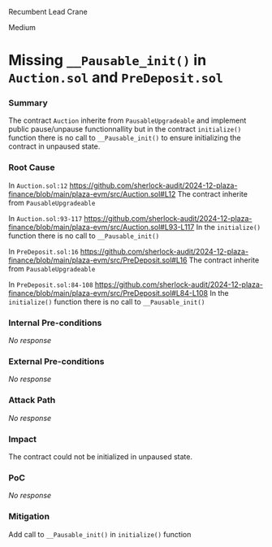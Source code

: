 Recumbent Lead Crane

Medium

# Missing `__Pausable_init()` in `Auction.sol` and `PreDeposit.sol`

### Summary

The contract `Auction` inherite from `PausableUpgradeable`  and implement public pause/unpause functionnallity but in the contract `initialize()` function there is no call to `__Pausable_init()` to ensure initializing the contract in unpaused state.

### Root Cause

In `Auction.sol:12`
https://github.com/sherlock-audit/2024-12-plaza-finance/blob/main/plaza-evm/src/Auction.sol#L12
The contract inherite from `PausableUpgradeable`

In `Auction.sol:93-117`
https://github.com/sherlock-audit/2024-12-plaza-finance/blob/main/plaza-evm/src/Auction.sol#L93-L117
In the `initialize()` function there is no call to `__Pausable_init()`

In `PreDeposit.sol:16`
https://github.com/sherlock-audit/2024-12-plaza-finance/blob/main/plaza-evm/src/PreDeposit.sol#L16
The contract inherite from `PausableUpgradeable`

In `PreDeposit.sol:84-108`
https://github.com/sherlock-audit/2024-12-plaza-finance/blob/main/plaza-evm/src/PreDeposit.sol#L84-L108
In the `initialize()` function there is no call to `__Pausable_init()`

### Internal Pre-conditions

_No response_

### External Pre-conditions

_No response_

### Attack Path

_No response_

### Impact

The contract could not be initialized in unpaused state.

### PoC

_No response_

### Mitigation

Add call to `__Pausable_init()` in `initialize()` function